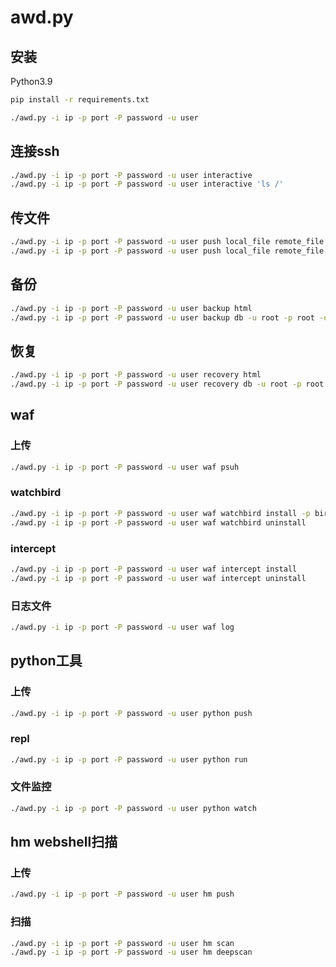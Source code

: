 # awd.py
## 安装

Python3.9

```sh
pip install -r requirements.txt
```


```sh
./awd.py -i ip -p port -P password -u user
```

## 连接ssh

```sh
./awd.py -i ip -p port -P password -u user interactive
./awd.py -i ip -p port -P password -u user interactive 'ls /'
```

## 传文件

```sh
./awd.py -i ip -p port -P password -u user push local_file remote_file
./awd.py -i ip -p port -P password -u user push local_file remote_file
```

## 备份

```sh
./awd.py -i ip -p port -P password -u user backup html
./awd.py -i ip -p port -P password -u user backup db -u root -p root -d ctf
```

## 恢复

```sh
./awd.py -i ip -p port -P password -u user recovery html
./awd.py -i ip -p port -P password -u user recovery db -u root -p root -d ctf
```

## waf

### 上传

```sh
./awd.py -i ip -p port -P password -u user waf psuh
```

### watchbird

```sh
./awd.py -i ip -p port -P password -u user waf watchbird install -p birdwatch
./awd.py -i ip -p port -P password -u user waf watchbird uninstall
```

### intercept

```sh
./awd.py -i ip -p port -P password -u user waf intercept install
./awd.py -i ip -p port -P password -u user waf intercept uninstall
```

### 日志文件

```sh
./awd.py -i ip -p port -P password -u user waf log
```


## python工具

### 上传

```sh
./awd.py -i ip -p port -P password -u user python push
```

### repl

```sh
./awd.py -i ip -p port -P password -u user python run
```

### 文件监控

```sh
./awd.py -i ip -p port -P password -u user python watch
```

## hm webshell扫描

### 上传

```sh
./awd.py -i ip -p port -P password -u user hm push
```

### 扫描

```sh
./awd.py -i ip -p port -P password -u user hm scan
./awd.py -i ip -p port -P password -u user hm deepscan
```
